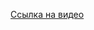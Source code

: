 [Ссылка на видео](https://drive.google.com/file/d/1Bg3VQZUpszOEq1dHCfxDBYUdCHFcxgw6/view?usp=sharing "Ссылка на видео")
